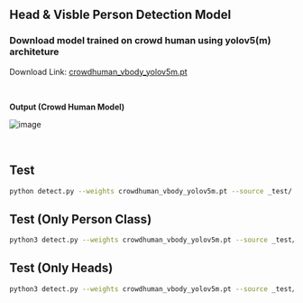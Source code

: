 ##  Head & Visble Person Detection Model 

### Download model trained on crowd human using yolov5(m) architeture
Download Link:  [crowdhuman_vbody_yolov5m.pt](https://drive.google.com/file/d/1VJtrdE85Wc4xSZXqAPUkWABLResUYG8V/view?usp=sharing) 


<br/>

**Output (Crowd Human Model)**

![image](https://img-blog.csdnimg.cn/2bb374c4d17c4e049b9506b76ba6db6f.png)

<br/>



## Test

```bash
python detect.py --weights crowdhuman_vbody_yolov5m.pt --source _test/ --view-img

```
  
  
## Test (Only Person Class)

```bash
python3 detect.py --weights crowdhuman_vbody_yolov5m.pt --source _test/ --view-img  --person
```

  
## Test (Only Heads)

```bash
python3 detect.py --weights crowdhuman_vbody_yolov5m.pt --source _test/ --view-img  --heads
```
